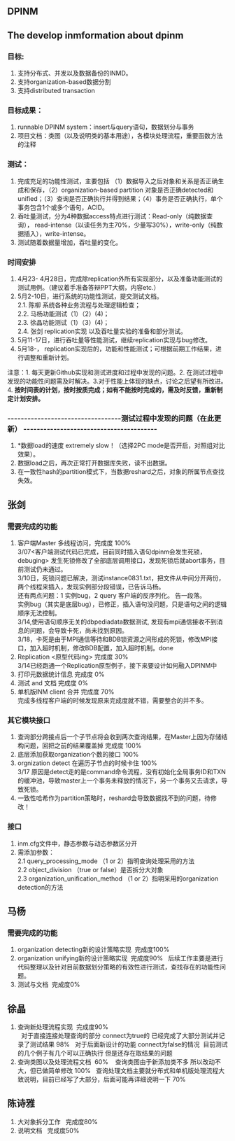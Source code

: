 ## DPINM

## The develop inmformation about dpinm

### 目标:
1. 支持分布式、并发以及数据备份的INMD。
2. 支持organization-based数据分割
3. 支持distributed transaction

### 目标成果：
1. runnable DPINM system：insert与query语句，数据划分与事务
2. 项目文档：类图（以及说明类的基本用途），各模块处理流程，重要函数方法的注释

### 测试：
1. 完成充足的功能性测试，主要包括 （1）数据导入之后对象和关系是否正确生成和保存，（2）organization-based partition 对象是否正确detected和unified；（3）查询是否正确执行并得到结果；（4）事务是否正确执行，单个事务包含1个或多个语句，ACID。
2. 吞吐量测试，分为4种数据access特点进行测试：Read-only（纯数据查询）， read-intense（以读任务为主70%，少量写30%），write-only（纯数据插入），write-intense。
3. 测试随着数据量增加，吞吐量的变化。

### 时间安排
1. 4月23- 4月28日，完成除replication外所有实现部分，以及准备功能测试的测试用例。（建议着手准备答辩PPT大纲，内容etc.）
2. 5月2-10日，进行系统的功能性测试，提交测试文档。<br/>
2.1. 陈柳 系统各种业务流程与处理逻辑检查；<br/>
2.2. 马杨功能测试（1）（2）(4)；<br/>
2.3. 徐晶功能测试（1）（3）(4)；<br/>
2.4. 张剑 replication实现 以及吞吐量实验的准备和部分测试。
3. 5月11-17日，进行吞吐量等性能测试，继续replication实现与bug修改。
4. 5月18-， replication实现后的，功能和性能测试；可根据前期工作结果，进行调整和重新计划。

注意：1. 每天更新Github实现和测试进度和过程中发现的问题。2. 在测试过程中发现的功能性问题需及时解决。3.对于性能上体现的缺点，讨论之后望有所改进。4. <b>按时间表的计划，按时按质完成；如有不能按时完成的，需及时反馈，重新制定计划安排。</b>

### ----------------------------------测试过程中发现的问题（在此更新） ----------------------------------------
1. *数据load的速度 extremely slow！（选择2PC mode是否开启，对照组对比效果）。
2. 数据load之后，再次正常打开数据库失败，读不出数据。
3. 在一致性hash的partition模式下，当数据reshard之后，对象的所属节点查找失效。

## 张剑

### 需要完成的功能
1. 客户端Master 多线程访问，完成度 100%<br />
3/07<客户端测试代码已完成，目前同时插入语句dpinm会发生死锁，debuging> 发生死锁修改了全部底层调用接口，发现死锁后就abort事务，目前测试仍未通过。<br />
3/10日，死锁问题已解决，测试instance0831.txt，把文件从中间分开两份，两个线程来插入，发现实例部分段错误，已告诉马杨。 <br />
还有两点问题：1 实例bug，2 query 客户端的反序列化。 告一段落。<br />
实例bug（其实是底层bug），已修正，插入语句没问题，只是语句之间的逻辑顺序无法控制。<br />
3/14,使用语句顺序无关的dbpediadata数据测试, 发现有mpi通信接收不到消息的问题，会导致卡死，尚未找到原因。<br />
3/18，卡死是由于MPI通信等待和BDB锁资源之间形成的死锁，修改MPI接口，加入超时机制，修改BDB配置，加入超时机制。done <br />
2. Replication <原型代码ing> 完成度 30% <br />
3/14已经跑通一个Replication原型例子，接下来要设计如何融入DPINM中 
3. 打印元数据统计信息 完成度 0%
4. 测试 and 文档  完成度 0%
5. 单机版INM client 合并 完成度 70%<br />
完成多线程客户端的时候发现原来完成度就不错，需要整合的并不多。

### 其它模块接口
1. 查询部分跨接点后一个子节点将会收到两次查询结果，在Master上因为存储结构问题，回把之前的结果覆盖掉 完成度 100% <br />
2. 底层添加获取organization个数的接口 100%<br />
3. orgnization detect 在遍历子节点的时候卡住 100%<br />
3/17 原因是detect走的是command命令流程，没有初始化全局事务ID和TXN的缓冲池，导致master上一个事务未释放的情况下，另一个事务又去请求，导致死锁。<br />
4. 一致性哈希作为partition策略时，reshard会导致数据找不到的问题，待修改！

### 接口
1. inm.cfg文件中，静态参数与动态参数区分开<br />
2. 需添加参数：<br />
2.1 query_processing_mode （1 or 2）指明查询处理采用的方法<br />
2.2 object_division （true or false）是否拆分大对象<br />
2.3 organization_unification_method （1 or 2）指明采用的organization detection的方法<br />

## 马杨
### 需要完成的功能
1. organization detecting新的设计策略实现  完成度100%
2. organization unifying新的设计策略实现  完成度90%
   后续工作主要是进行代码整理以及针对目前数据划分策略的有效性进行测试，查找存在的功能性问题。
3. 测试与文档  完成度0%

## 徐晶
1. 查询新处理流程实现  完成度90%  
   对于直接连接处理查询的部分 connect为true的 已经完成了大部分测试并记录了测试结果 98%
   对于后面新设计的功能 connect为false的情况  目前测试的几个例子有几个可以正确执行 但是还存在取结果的问题 
2. 查询类图以及处理流程文档  60%
   查询类图由于新添加类不多 所以改动不大，但已做简单修改  100%
   查询处理文档主要就分布式和单机版处理流程大致说明，目前已经写了大部分，后面可能再详细说明一下 70%
## 陈诗雅
1. 大对象拆分工作   完成度80%
2. 说明文档   完成度50%
